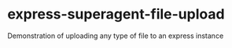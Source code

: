 express-superagent-file-upload
==============================

Demonstration of uploading any type of file to an express instance
